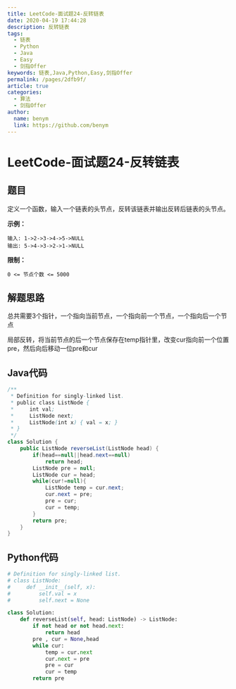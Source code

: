 ```yaml
---
title: LeetCode-面试题24-反转链表
date: 2020-04-19 17:44:28
description: 反转链表
tags: 
  - 链表
  - Python
  - Java
  - Easy
  - 剑指Offer
keywords: 链表,Java,Python,Easy,剑指Offer
permalink: /pages/2dfb9f/
article: true
categories: 
  - 算法
  - 剑指Offer
author: 
  name: benym
  link: https://github.com/benym
---
```


# LeetCode-面试题24-反转链表

## 题目

定义一个函数，输入一个链表的头节点，反转该链表并输出反转后链表的头节点。

 

**示例：**

```
输入: 1->2->3->4->5->NULL
输出: 5->4->3->2->1->NULL
```

**限制：**

`0 <= 节点个数 <= 5000`

## 解题思路

总共需要3个指针，一个指向当前节点，一个指向前一个节点，一个指向后一个节点

局部反转，将当前节点的后一个节点保存在temp指针里，改变cur指向前一个位置pre，然后向后移动一位pre和cur

## Java代码

```java
/**
 * Definition for singly-linked list.
 * public class ListNode {
 *     int val;
 *     ListNode next;
 *     ListNode(int x) { val = x; }
 * }
 */
class Solution {
    public ListNode reverseList(ListNode head) {
        if(head==null||head.next==null)
            return head;
        ListNode pre = null;
        ListNode cur = head;
        while(cur!=null){
            ListNode temp = cur.next;
            cur.next = pre;
            pre = cur;
            cur = temp;
        }
        return pre;
    }
}
```

## Python代码

```python
# Definition for singly-linked list.
# class ListNode:
#     def __init__(self, x):
#         self.val = x
#         self.next = None

class Solution:
    def reverseList(self, head: ListNode) -> ListNode:
        if not head or not head.next:
            return head
        pre , cur = None,head
        while cur:
            temp = cur.next
            cur.next = pre
            pre = cur
            cur = temp
        return pre
```

